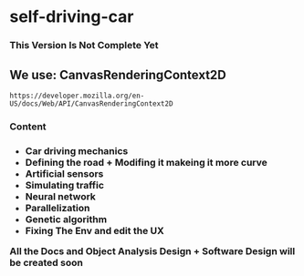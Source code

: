 # self-driving-car

<h3>
  This Version Is Not Complete Yet
</h3>
<h2>
  We use:
  CanvasRenderingContext2D
</h2>

    https://developer.mozilla.org/en-US/docs/Web/API/CanvasRenderingContext2D
  <h3>Content<h3>
            <ul>
              <li>Car driving mechanics </li>
              <li> Defining the road + Modifing it makeing it more curve  </li>
              <li> Artificial sensors </li>
              <li> Simulating traffic </li>
              <li> Neural network </li>
              <li> Parallelization </li>
              <li> Genetic algorithm </li>
              <li> Fixing The Env and edit the UX </li>
            </ul>

<div>
All the Docs and Object Analysis Design + Software Design will be created soon
</div>


